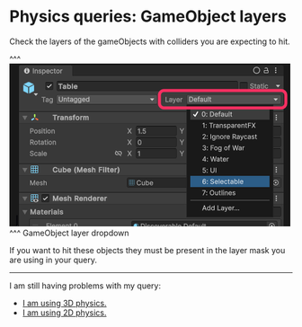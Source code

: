 # Physics queries: GameObject layers

Check the layers of the gameObjects with colliders you are expecting to hit.

^^^
![Expanded GameObject layer dropdown](gameobject-layers.png)
^^^ GameObject layer dropdown

If you want to hit these objects they must be present in the layer mask you are using in your query.

---
I am still having problems with my query:
- [I am using 3D physics.](Incorrect%20Parameters%203D.md)
- [I am using 2D physics.](Incorrect%20Parameters%202D.md)
